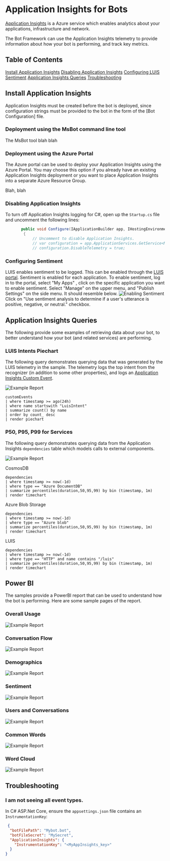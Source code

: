 # Application Insights for Bots
[Application Insights](https://azure.microsoft.com/en-us/services/application-insights/) is a Azure service which enables analytics about your applications, infrastructure and network.

The Bot Framework can use the  Application Insights telemetry to provide information about how your bot is performing, and track key metrics. 

## Table of Contents
[Install Application Insights](##install-application-insights)
[Disabling Application Insights](###disabling-application-insights)
[Configuring LUIS Sentiment](###configuring-sentiment)
[Application Insights Queries](##application-insights-queries)
[Troubleshooting](##troubleshooting)



## Install Application Insights
Application Insights must be created before the bot is deployed, since configuration strings must be provided to the bot in the form of the [Bot Configuration] file.   

### Deployment using the MsBot command line tool
The MsBot tool blah blah

### Deployment using the Azure Portal
The Azure portal can be used to deploy your Application Insights using the Azure Portal.  You may choose this option if you already have an existing Application Insights deployment or you want to place Application Insights into a separate Azure Resource Group.

Blah, blah



### Disabling Application Insights

To turn off Application Insights logging for C#, open up the `Startup.cs` file and uncomment the following lines:

```csharp
       public void Configure(IApplicationBuilder app, IHostingEnvironment env)
        {
            // Uncomment to disable Application Insights.
            // var configuration = app.ApplicationServices.GetService<Microsoft.ApplicationInsights.Extensibility.TelemetryConfiguration>();
            // configuration.DisableTelemetry = true;
```



### Configuring Sentiment
LUIS enables sentiment to be logged.  This can be enabled through the [LUIS portal](https://www.luis.ai).
Sentiment is enabled for each application.  To enable sentiment, log in to the portal, select "My Apps" , click on the specific application you want to enable sentiment.
Select "Manage" on the upper menu, and "Publish Settings" on the side menu.  It should resemble below.
![Enabling Sentiment](enable_sentiment.PNG)
Click on "Use sentiment analysis to determine if a user's utterance is positive, negative, or neutral." checkbox.


## Application Insights Queries
The following provide some examples of retrieving data about your bot, to better understand how your bot (and related services) are performing.

###  LUIS Intents Piechart

The following query demonstrates querying data that was generated by the LUIS telemetry in the sample.  The telemetry logs the top intent from the recognizer (in addition to some other properties), and logs an [Application Insights Custom Event](https://docs.microsoft.com/en-us/azure/application-insights/app-insights-api-custom-events-metrics).

![Example Report](luis_pie.png)
```
customEvents
| where timestamp >= ago(24h)
| where name startswith "LuisIntent"
| summarize count() by name
| order by count_ desc
| render piechart
```



### P50, P95, P99 for Services

The following query demonstrates querying data from the Application Insights `dependencies` table which models calls to external components.

![Example Report](p99.png)

CosmosDB
```
dependencies
| where timestamp >= now(-1d)
| where type == "Azure DocumentDB"
| summarize percentiles(duration,50,95,99) by bin (timestamp, 1m)
| render timechart
```
Azure Blob Storage
```
dependencies
| where timestamp >= now(-1d)
| where type == "Azure blob"
| summarize percentiles(duration,50,95,99) by bin (timestamp, 1m)
| render timechart
```
LUIS

```
dependencies
| where timestamp >= now(-1d)
| where type == "HTTP" and name contains "/luis"
| summarize percentiles(duration,50,95,99) by bin (timestamp, 1m)
| render timechart
```

## Power BI
The samples provide a PowerBI report that can be used to understand how the bot is performing.  Here are some sample pages of the report.

### Overall Usage
![Example Report](powerbi_overall.PNG)
### Conversation Flow
![Example Report](powerbi_convflow.PNG)
### Demographics
![Example Report](powerbi_demo.PNG)
### Sentiment
![Example Report](powerbi_sentiment.PNG)
### Users and Conversations
![Example Report](powerbi_usersconv.PNG)
### Common Words
![Example Report](powerbi_commonwords.PNG)
### Word Cloud
![Example Report](powerbi_wordcloud.PNG)

## Troubleshooting
### I am not seeing all event types.
In C# ASP.Net Core, ensure the `appsettings.json` file contains an `InstrumentationKey`:
```json
 {
  "botFilePath": "Mybot.bot",
  "botFileSecret": "MySecret",
  "ApplicationInsights": {
    "InstrumentationKey": "<MyAppInsights_key>"
  }
}
```
